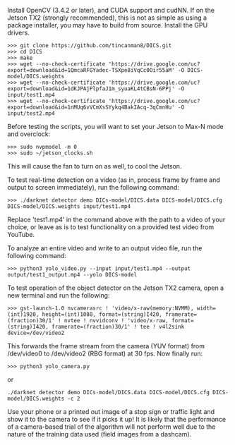 Install OpenCV (3.4.2 or later), and CUDA support and cudNN. If on the Jetson TX2 (strongly recommended), this is not as simple as using a package installer, you may have to build from source. Install the GPU drivers.

```
>>> git clone https://github.com/tincanman8/DICS.git
>>> cd DICS
>>> make
>>> wget --no-check-certificate 'https://drive.google.com/uc?export=download&id=1QmcaRFGYadec-TSXpe8iVqCc0Oir55aM' -O DICS-model/DICS.weights
>>> wget --no-check-certificate 'https://drive.google.com/uc?export=download&id=1dKJPAjPlpfaJ1m_syuaKL4tCBsN-6PPj' -O input/test1.mp4
>>> wget --no-check-certificate 'https://drive.google.com/uc?export=download&id=1nMUq6vVCmXsSYykq4BakIAcq-3qCmnHu' -O input/test2.mp4
```


Before testing the scripts, you will want to set your Jetson to Max-N mode and overclock:
```
>>> sudo nvpmodel -m 0
>>> sudo ~/jetson_clocks.sh
```
This will cause the fan to turn on as well, to cool the Jetson.


To test real-time detection on a video (as in, process frame by frame and output to screen immediately), run the following command:
```
>>> ./darknet detector demo DICs-model/DICS.data DICS-model/DICS.cfg DICS-model/DICS.weights input/test1.mp4
```
Replace 'test1.mp4' in the command above with the path to a video of your choice, or leave as is to test functionality on a provided test video from YouTube.


To analyze an entire video and write to an output video file, run the following command:
```
>>> python3 yolo_video.py --input input/test1.mp4 --output output/test1_output.mp4 --yolo DICS-model
```


To test operation of the object detector on the Jetson TX2 camera, open a new terminal and run the following:
```
>>> gst-launch-1.0 nvcamerasrc ! 'video/x-raw(memory:NVMM), width=(int)1920, height=(int)1080, format=(string)I420, framerate=(fraction)30/1' ! nvtee ! nvvidconv ! 'video/x-raw, format=(string)I420, framerate=(fraction)30/1' ! tee ! v4l2sink device=/dev/video2
```
This forwards the frame stream from the camera (YUV format) from /dev/video0 to /dev/video2 (RBG format) at 30 fps.
Now finally run:
```
>>> python3 yolo_camera.py
```
or
```
./darknet detector demo DICs-model/DICS.data DICS-model/DICS.cfg DICS-model/DICS.weights -c 2
```
Use your phone or a printed out image of a stop sign or traffic light and show it to the camera to see if it picks it up!
It is likely that the performance of a camera-based trial of the algorithm will not perform well due to the nature of the training data used (field images from a dashcam).
